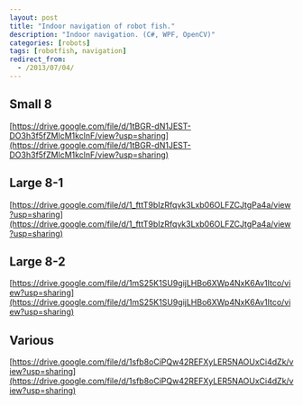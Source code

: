 ```yaml
---
layout: post
title: "Indoor navigation of robot fish."
description: "Indoor navigation. (C#, WPF, OpenCV)"
categories: [robots]
tags: [robotfish, navigation]
redirect_from:
  - /2013/07/04/
---
```



## Small 8
[https://drive.google.com/file/d/1tBGR-dN1JEST-DO3h3f5fZMlcM1kclnF/view?usp=sharing](https://drive.google.com/file/d/1tBGR-dN1JEST-DO3h3f5fZMlcM1kclnF/view?usp=sharing)


## Large 8-1
[https://drive.google.com/file/d/1_fttT9bIzRfqvk3Lxb06OLFZCJtgPa4a/view?usp=sharing](https://drive.google.com/file/d/1_fttT9bIzRfqvk3Lxb06OLFZCJtgPa4a/view?usp=sharing)


## Large 8-2
[https://drive.google.com/file/d/1mS25K1SU9gijLHBo6XWp4NxK6Av1Itco/view?usp=sharing](https://drive.google.com/file/d/1mS25K1SU9gijLHBo6XWp4NxK6Av1Itco/view?usp=sharing)


## Various
[https://drive.google.com/file/d/1sfb8oCiPQw42REFXyLER5NAOUxCi4dZk/view?usp=sharing](https://drive.google.com/file/d/1sfb8oCiPQw42REFXyLER5NAOUxCi4dZk/view?usp=sharing)

